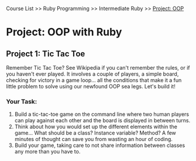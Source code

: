 Course List >> Ruby Programming >> Intermediate Ruby >> [Project: OOP](http://www.theodinproject.com/ruby-programming/oop)

# Project: OOP with Ruby

## Project 1: Tic Tac Toe

Remember Tic Tac Toe? See Wikipedia if you can't remember the rules, or if you haven't ever played. It involves a couple of players, a simple board, checking for victory in a game loop... all the conditions that make it a fun little problem to solve using our newfound OOP sea legs. Let's build it!

### Your Task:

1. Build a tic-tac-toe game on the command line where two human players can play against each other and the board is displayed in between turns.
2. Think about how you would set up the different elements within the game... What should be a class? Instance variable? Method? A few minutes of thought can save you from wasting an hour of coding.
3. Build your game, taking care to not share information between classes any more than you have to.
